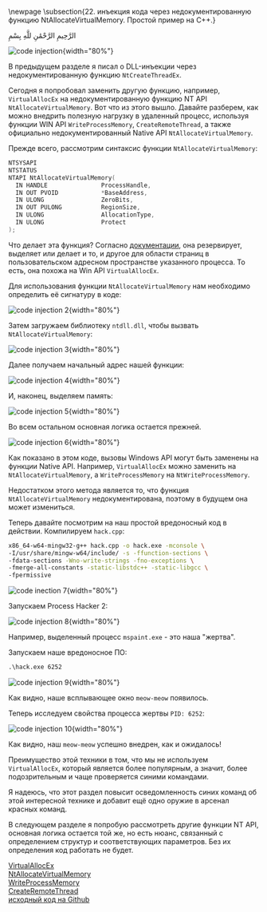 \newpage
\subsection{22. инъекция кода через недокументированную функцию NtAllocateVirtualMemory. Простой пример на C++.}

الرَّحِيمِ الرَّحْمَٰنِ للَّهِ بِسْمِ 

![code injection](./images/30/2021-12-10_01-29.png){width="80%"}    

В предыдущем разделе я писал о DLL-инъекции через недокументированную функцию `NtCreateThreadEx`.    

Сегодня я попробовал заменить другую функцию, например, `VirtualAllocEx` на недокументированную функцию NT API `NtAllocateVirtualMemory`. Вот что из этого вышло. Давайте разберем, как можно внедрить полезную нагрузку в удаленный процесс, используя функции WIN API `WriteProcessMemory`, `CreateRemoteThread`, а также официально недокументированный Native API `NtAllocateVirtualMemory`.    

Прежде всего, рассмотрим синтаксис функции `NtAllocateVirtualMemory`:

```cpp
NTSYSAPI 
NTSTATUS
NTAPI NtAllocateVirtualMemory(
  IN HANDLE               ProcessHandle,
  IN OUT PVOID            *BaseAddress,
  IN ULONG                ZeroBits,
  IN OUT PULONG           RegionSize,
  IN ULONG                AllocationType,
  IN ULONG                Protect
);
```
Что делает эта функция? Согласно [документации](https://docs.microsoft.com/en-us/windows-hardware/drivers/ddi/ntifs/nf-ntifs-ntallocatevirtualmemory), она резервирует, выделяет или делает и то, и другое для области страниц в пользовательском адресном пространстве указанного процесса. То есть, она похожа на Win API `VirtualAllocEx`.    

Для использования функции `NtAllocateVirtualMemory` нам необходимо определить её сигнатуру в коде:

![code injection 2](./images/30/2021-12-10_02-16.png){width="80%"}    

Затем загружаем библиотеку `ntdll.dll`, чтобы вызвать `NtAllocateVirtualMemory`:    

![code injection 3](./images/30/2021-12-10_02-20.png){width="80%"}    

Далее получаем начальный адрес нашей функции:   

![code injection 4](./images/30/2021-12-10_02-22.png){width="80%"}    

И, наконец, выделяем память:   

![code injection 5](./images/30/2021-12-10_02-23.png){width="80%"}    

Во всем остальном основная логика остается прежней.    

![code injection 6](./images/30/2021-12-10_02-26.png){width="80%"}    

Как показано в этом коде, вызовы Windows API могут быть заменены на функции Native API. Например, `VirtualAllocEx` можно заменить на `NtAllocateVirtualMemory`, а `WriteProcessMemory` на `NtWriteProcessMemory`. 

Недостатком этого метода является то, что функция `NtAllocateVirtualMemory` недокументирована, поэтому в будущем она может измениться. 

Теперь давайте посмотрим на наш простой вредоносный код в действии. Компилируем `hack.cpp`:

```bash
x86_64-w64-mingw32-g++ hack.cpp -o hack.exe -mconsole \
-I/usr/share/mingw-w64/include/ -s -ffunction-sections \
-fdata-sections -Wno-write-strings -fno-exceptions \
-fmerge-all-constants -static-libstdc++ -static-libgcc \
-fpermissive
```

![code inection 7](./images/30/2021-12-10_02-30.png){width="80%"}    

Запускаем Process Hacker 2:

![code injection 8](./images/30/2021-12-10_02-33.png){width="80%"}    

Например, выделенный процесс `mspaint.exe` - это наша "жертва".    

Запускаем наше вредоносное ПО:   
```cmd
.\hack.exe 6252
```

![code injection 9](./images/30/2021-12-10_02-36.png){width="80%"}    

Как видно, наше всплывающее окно `meow-meow` появилось.    

Теперь исследуем свойства процесса жертвы `PID: 6252`:   

![code injection 10](./images/30/2021-12-10_02-50.png){width="80%"}    

Как видно, наш `meow-meow` успешно внедрен, как и ожидалось!    

Преимущество этой техники в том, что мы не используем `VirtualAllocEx`, который является более популярным, а значит, более подозрительным и чаще проверяется синими командами.    

Я надеюсь, что этот раздел повысит осведомленность синих команд об этой интересной технике и добавит ещё одно оружие в арсенал красных команд.    

В следующем разделе я попробую рассмотреть другие функции NT API, основная логика остается той же, но есть нюанс, связанный с определением структур и соответствующих параметров. Без их определения код работать не будет.

[VirtualAllocEx](https://docs.microsoft.com/en-us/windows/win32/api/memoryapi/nf-memoryapi-virtualallocex)    
[NtAllocateVirtualMemory](https://docs.microsoft.com/en-us/windows-hardware/drivers/ddi/ntifs/nf-ntifs-ntallocatevirtualmemory)    
[WriteProcessMemory](https://docs.microsoft.com/en-us/windows/win32/api/memoryapi/nf-memoryapi-writeprocessmemory)    
[CreateRemoteThread](https://docs.microsoft.com/en-us/windows/win32/api/processthreadsapi/nf-processthreadsapi-createremotethread)    
[исходный код на Github](https://github.com/cocomelonc/2021-12-07-malware-injection-10)    
